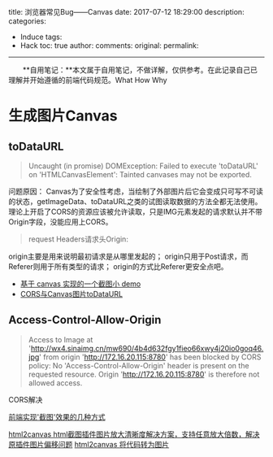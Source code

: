 title: 浏览器常见Bug——Canvas
date: 2017-07-12 18:29:00
description:
categories:
- Induce
tags:
- Hack
toc: true
author:
comments:
original:
permalink:
---

　　**自用笔记：**本文属于自用笔记，不做详解，仅供参考。在此记录自己已理解并开始遵循的前端代码规范。What How Why
<!-- more -->


# 生成图片Canvas
## toDataURL
> Uncaught (in promise) DOMException: Failed to execute 'toDataURL' on 'HTMLCanvasElement': Tainted canvases may not be exported.

问题原因：
Canvas为了安全性考虑，当绘制了外部图片后它会变成只可写不可读的状态，getImageData、toDataURL之类的试图读取数据的方法全都无法使用。理论上开启了CORS的资源应该被允许读取，只是IMG元素发起的请求默认并不带Origin字段，没能应用上CORS。

> request Headers请求头Origin:

origin主要是用来说明最初请求是从哪里发起的；
origin只用于Post请求，而Referer则用于所有类型的请求；
origin的方式比Referer更安全点吧。
- [基于 canvas 实现的一个截图小 demo](https://github.com/Aaaaaaaty/Blog/issues/5)
- [CORS与Canvas图片toDataURL](https://www.web-tinker.com/article/20687.html "")

## Access-Control-Allow-Origin
> Access to Image at 'http://wx4.sinaimg.cn/mw690/4b4d632fgy1fieo66xwy4j20io0goq46.jpg' from origin 'http://172.16.20.115:8780' has been blocked by CORS policy: No 'Access-Control-Allow-Origin' header is present on the requested resource. Origin 'http://172.16.20.115:8780' is therefore not allowed access.

CORS解决


[前端实现'截图'效果的几种方式](https://www.w3ctrain.com/2017/07/24/gen-image-fe/)


[html2canvas html截图插件图片放大清晰度解决方案，支持任意放大倍数，解决原插件图片偏移问题](https://juejin.im/entry/59ae0e4c5188252423586470?utm_source=gold_browser_extension)
[html2canvas 将代码转为图片](https://www.h5jun.com/post/convert-code-to-image-via-html2canvas.html "")